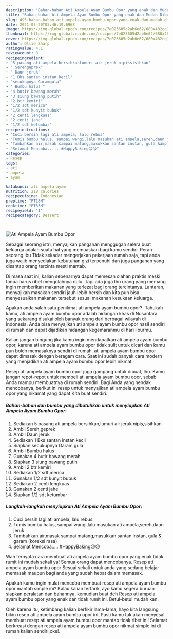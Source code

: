 ```yaml
---
description: "Bahan-bahan Ati Ampela Ayam Bumbu Opor yang enak dan Mudah Dibuat"
title: "Bahan-bahan Ati Ampela Ayam Bumbu Opor yang enak dan Mudah Dibuat"
slug: 495-bahan-bahan-ati-ampela-ayam-bumbu-opor-yang-enak-dan-mudah-dibuat
date: 2021-05-20T05:46:19.696Z
image: https://img-global.cpcdn.com/recipes/7e023605d2ab6e62/680x482cq70/ati-ampela-ayam-bumbu-opor-foto-resep-utama.jpg
thumbnail: https://img-global.cpcdn.com/recipes/7e023605d2ab6e62/680x482cq70/ati-ampela-ayam-bumbu-opor-foto-resep-utama.jpg
cover: https://img-global.cpcdn.com/recipes/7e023605d2ab6e62/680x482cq70/ati-ampela-ayam-bumbu-opor-foto-resep-utama.jpg
author: Ollie Sharp
ratingvalue: 4.1
reviewcount: 8
recipeingredient:
- "5 pasang ati ampela bersihkanlumuri air jeruk nipissisihkan"
- " Serehgeprek"
- " Daun jeruk"
- "1 Bks santan instan kecil"
- "secukupnya Garamgula"
- " Bumbu halus "
- "4 butir bawang merah"
- "3 siung bawang putih"
- "2 btr kemiri"
- "1/2 sdt merica"
- "1/2 sdt kunyit bubuk"
- "2 centi lengkuas"
- "2 centi jahe"
- "1/2 sdt ketumbar"
recipeinstructions:
- "Cuci bersih lagi ati ampela, lalu rebus"
- "Tumis bumbu halus, sampai wangi,lalu masukan ati ampela,sereh,daun jeruk"
- "Tambahkan air,masak sampai matang,masukkan santan instan, gula &amp; garam (koreksi rasa)"
- "Selamat Mencoba..... #HappyBaking😘😘"
categories:
- Resep
tags:
- ati
- ampela
- ayam

katakunci: ati ampela ayam 
nutrition: 218 calories
recipecuisine: Indonesian
preptime: "PT18M"
cooktime: "PT33M"
recipeyield: "1"
recipecategory: Dessert

---
```



![Ati Ampela Ayam Bumbu Opor](https://img-global.cpcdn.com/recipes/7e023605d2ab6e62/680x482cq70/ati-ampela-ayam-bumbu-opor-foto-resep-utama.jpg)

Sebagai seorang istri, menyajikan panganan menggugah selera buat keluarga adalah suatu hal yang memuaskan bagi kamu sendiri. Peran seorang ibu Tidak sekadar mengerjakan pekerjaan rumah saja, tapi anda juga wajib menyediakan kebutuhan gizi terpenuhi dan juga panganan yang disantap orang tercinta mesti mantab.

Di masa  saat ini, kalian sebenarnya dapat memesan olahan praktis meski tanpa harus ribet mengolahnya dulu. Tapi ada juga lho orang yang memang ingin memberikan makanan yang terlezat bagi orang tercintanya. Lantaran, menyajikan masakan sendiri jauh lebih bersih dan kita pun bisa menyesuaikan makanan tersebut sesuai makanan kesukaan keluarga. 



Apakah anda salah satu penikmat ati ampela ayam bumbu opor?. Tahukah kamu, ati ampela ayam bumbu opor adalah hidangan khas di Nusantara yang sekarang disukai oleh banyak orang dari berbagai wilayah di Indonesia. Anda bisa menyajikan ati ampela ayam bumbu opor hasil sendiri di rumah dan dapat dijadikan hidangan kegemaranmu di hari liburmu.

Kalian jangan bingung jika kamu ingin mendapatkan ati ampela ayam bumbu opor, karena ati ampela ayam bumbu opor tidak sulit untuk dicari dan kamu pun boleh memasaknya sendiri di rumah. ati ampela ayam bumbu opor dapat dimasak dengan beragam cara. Saat ini sudah banyak cara modern yang menjadikan ati ampela ayam bumbu opor lebih nikmat.

Resep ati ampela ayam bumbu opor juga gampang untuk dibuat, lho. Kamu jangan repot-repot untuk membeli ati ampela ayam bumbu opor, sebab Anda mampu membuatnya di rumah sendiri. Bagi Anda yang hendak mencobanya, berikut ini resep untuk menyajikan ati ampela ayam bumbu opor yang nikamat yang dapat Kita buat sendiri.

<!--inarticleads1-->

##### Bahan-bahan dan bumbu yang dibutuhkan untuk menyiapkan Ati Ampela Ayam Bumbu Opor:

1. Sediakan 5 pasang ati ampela bersihkan,lumuri air jeruk nipis,sisihkan
1. Ambil  Sereh,geprek
1. Ambil  Daun jeruk
1. Sediakan 1 Bks santan instan kecil
1. Siapkan secukupnya Garam,gula
1. Ambil  Bumbu halus :
1. Gunakan 4 butir bawang merah
1. Siapkan 3 siung bawang putih
1. Ambil 2 btr kemiri
1. Sediakan 1/2 sdt merica
1. Gunakan 1/2 sdt kunyit bubuk
1. Sediakan 2 centi lengkuas
1. Gunakan 2 centi jahe
1. Siapkan 1/2 sdt ketumbar




<!--inarticleads2-->

##### Langkah-langkah menyiapkan Ati Ampela Ayam Bumbu Opor:

1. Cuci bersih lagi ati ampela, lalu rebus
1. Tumis bumbu halus, sampai wangi,lalu masukan ati ampela,sereh,daun jeruk
1. Tambahkan air,masak sampai matang,masukkan santan instan, gula &amp; garam (koreksi rasa)
1. Selamat Mencoba..... #HappyBaking😘😘




Wah ternyata cara membuat ati ampela ayam bumbu opor yang enak tidak rumit ini mudah sekali ya! Semua orang dapat mencobanya. Resep ati ampela ayam bumbu opor Sesuai sekali untuk anda yang sedang belajar memasak maupun bagi anda yang sudah hebat dalam memasak.

Apakah kamu ingin mulai mencoba membuat resep ati ampela ayam bumbu opor mantab simple ini? Kalau kalian tertarik, ayo kamu segera buruan siapkan peralatan dan bahannya, kemudian buat deh Resep ati ampela ayam bumbu opor yang enak dan tidak rumit ini. Betul-betul mudah kan. 

Oleh karena itu, ketimbang kalian berfikir lama-lama, hayo kita langsung bikin resep ati ampela ayam bumbu opor ini. Pasti kamu tak akan menyesal membuat resep ati ampela ayam bumbu opor mantab tidak ribet ini! Selamat berkreasi dengan resep ati ampela ayam bumbu opor nikmat simple ini di rumah kalian sendiri,oke!.


